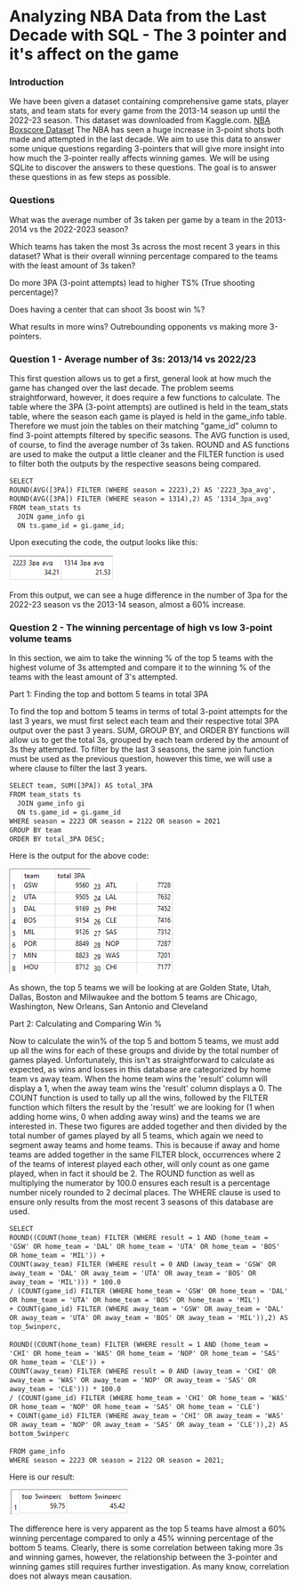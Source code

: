 # Analyzing NBA Data from the Last Decade with SQL - The 3 pointer and it's affect on the game
### Introduction
We have been given a dataset containing comprehensive game stats, player stats, and team stats for every game from the 2013-14 season up until the 2022-23 season. This dataset was downloaded from Kaggle.com. [NBA Boxscore Dataset](https://www.kaggle.com/datasets/lukedip/nba-boxscore-dataset) The NBA has seen a huge increase in 3-point shots both made and attempted in the last decade. We aim to use this data to answer some unique questions regarding 3-pointers that will give more insight into how much the 3-pointer really affects winning games. We will be using SQLite to discover the answers to these questions. The goal is to answer these questions in as few steps as possible.

### Questions

What was the average number of 3s taken per game by a team in the 2013-2014 vs the 2022-2023 season?

Which teams has taken the most 3s across the most recent 3 years in this dataset? What is their overall winning percentage compared to the teams with the least amount of 3s taken?

Do more 3PA (3-point attempts) lead to higher TS% (True shooting percentage)? 

Does having a center that can shoot 3s boost win %?

What results in more wins? Outrebounding opponents vs making more 3-pointers.


### Question 1 - Average number of 3s: 2013/14 vs 2022/23

This first question allows us to get a first, general look at how much the game has changed over the last decade. The problem seems straightforward, however, it does require a few functions to calculate. The table where the 3PA (3-point attempts) are outlined is held in the team_stats table, where the season each game is played is held in the game_info table. Therefore we must join the tables on their matching "game_id" column to find 3-point attempts filtered by specific seasons. The AVG function is used, of course, to find the average number of 3s taken. ROUND and AS functions are used to make the output a little cleaner and the FILTER function is used to filter both the outputs by the respective seasons being compared.

```
SELECT 
ROUND(AVG([3PA]) FILTER (WHERE season = 2223),2) AS '2223_3pa_avg',
ROUND(AVG([3PA]) FILTER (WHERE season = 1314),2) AS '1314_3pa_avg'
FROM team_stats ts
  JOIN game_info gi
  ON ts.game_id = gi.game_id;
```
Upon executing the code, the output looks like this:

![image_alt](https://github.com/brianhornick/NBA-Stats-Analysis-SQL/blob/main/Images/Screenshot%202025-02-17%20133036.png?raw=true)

From this output, we can see a huge difference in the number of 3pa for the 2022-23 season vs the 2013-14 season, almost a 60% increase. 

### Question 2 - The winning percentage of high vs low 3-point volume teams

In this section, we aim to take the winning % of the top 5 teams with the highest volume of 3s attempted and compare it to the winning % of the teams with the least amount of 3's attempted.

Part 1: Finding the top and bottom 5 teams in total 3PA

To find the top and bottom 5 teams in terms of total 3-point attempts for the last 3 years, we must first select each team and their respective total 3PA output over the past 3 years. SUM, GROUP BY, and ORDER BY functions will allow us to get the total 3s, grouped by each team ordered by the amount of 3s they attempted. To filter by the last 3 seasons, the same join function must be used as the previous question, however this time, we will use a where clause to filter the last 3 years.

```
SELECT team, SUM([3PA]) AS total_3PA
FROM team_stats ts
  JOIN game_info gi
  ON ts.game_id = gi.game_id
WHERE season = 2223 OR season = 2122 OR season = 2021
GROUP BY team
ORDER BY total_3PA DESC;
```
Here is the output for the above code:

![image_alt](https://github.com/brianhornick/NBA-Stats-Analysis-SQL/blob/main/Images/Screenshot%202025-02-18%20143407.png?raw=true) ![image_alt](https://github.com/brianhornick/NBA-Stats-Analysis-SQL/blob/main/Images/Screenshot%202025-02-18%20152021.png?raw=true)

As shown, the top 5 teams we will be looking at are Golden State, Utah, Dallas, Boston and Milwaukee and the bottom 5 teams are Chicago, Washington, New Orleans, San Antonio and Cleveland

Part 2: Calculating and Comparing Win %

Now to calculate the win% of the top 5 and bottom 5 teams, we must add up all the wins for each of these groups and divide by the total number of games played. Unfortunately, this isn't as straightforward to calculate as expected, as wins and losses in this database are categorized by home team vs away team. When the home team wins the 'result' column will display a 1, when the away team wins the 'result' column displays a 0. The COUNT function is used to tally up all the wins, followed by the FILTER function which filters the result by the 'result' we are looking for (1 when adding home wins, 0 when adding away wins) and the teams we are interested in. These two figures are added together and then divided by the total number of games played by all 5 teams, which again we need to segment away teams and home teams. This is because if away and home teams are added together in the same FILTER block, occurrences where 2 of the teams of interest played each other, will only count as one game played, when in fact it should be 2. The ROUND function as well as multiplying the numerator by 100.0 ensures each result is a percentage number nicely rounded to 2 decimal places. The WHERE clause is used to ensure only results from the most recent 3 seasons of this database are used.

```
SELECT 
ROUND((COUNT(home_team) FILTER (WHERE result = 1 AND (home_team = 'GSW' OR home_team = 'DAL' OR home_team = 'UTA' OR home_team = 'BOS' OR home_team = 'MIL')) +
COUNT(away_team) FILTER (WHERE result = 0 AND (away_team = 'GSW' OR away_team = 'DAL' OR away_team = 'UTA' OR away_team = 'BOS' OR away_team = 'MIL'))) * 100.0
/ (COUNT(game_id) FILTER (WHERE home_team = 'GSW' OR home_team = 'DAL' OR home_team = 'UTA' OR home_team = 'BOS' OR home_team = 'MIL') 
+ COUNT(game_id) FILTER (WHERE away_team = 'GSW' OR away_team = 'DAL' OR away_team = 'UTA' OR away_team = 'BOS' OR away_team = 'MIL')),2) AS top_5winperc,

ROUND((COUNT(home_team) FILTER (WHERE result = 1 AND (home_team = 'CHI' OR home_team = 'WAS' OR home_team = 'NOP' OR home_team = 'SAS' OR home_team = 'CLE')) +
COUNT(away_team) FILTER (WHERE result = 0 AND (away_team = 'CHI' OR away_team = 'WAS' OR away_team = 'NOP' OR away_team = 'SAS' OR away_team = 'CLE'))) * 100.0
/ (COUNT(game_id) FILTER (WHERE home_team = 'CHI' OR home_team = 'WAS' OR home_team = 'NOP' OR home_team = 'SAS' OR home_team = 'CLE') 
+ COUNT(game_id) FILTER (WHERE away_team = 'CHI' OR away_team = 'WAS' OR away_team = 'NOP' OR away_team = 'SAS' OR away_team = 'CLE')),2) AS bottom_5winperc

FROM game_info
WHERE season = 2223 OR season = 2122 OR season = 2021;
```
Here is our result:

![image_alt](https://github.com/brianhornick/NBA-Stats-Analysis-SQL/blob/main/Images/Screenshot%202025-02-18%20163344.png?raw=true)

The difference here is very apparent as the top 5 teams have almost a 60% winning percentage compared to only a 45% winning percentage of the bottom 5 teams. 
Clearly, there is some correlation between taking more 3s and winning games, however, the relationship between the 3-pointer and winning games still requires further investigation. 
As many know, correlation does not always mean causation.


